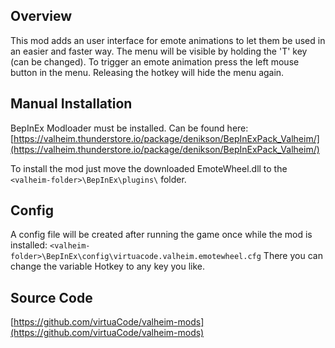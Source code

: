 ## Overview

This mod adds an user interface for emote animations to let them be used in an easier and faster way. The menu will be visible by holding the 'T' key (can be changed). To trigger an emote animation press the left mouse button in the menu. Releasing the hotkey will hide the menu again.


## Manual Installation

BepInEx Modloader must be installed. Can be found here:
[https://valheim.thunderstore.io/package/denikson/BepInExPack_Valheim/](https://valheim.thunderstore.io/package/denikson/BepInExPack_Valheim/)

To install the mod just move the downloaded EmoteWheel.dll to the `<valheim-folder>\BepInEx\plugins\` folder.


## Config

A config file will be created after running the game once while the mod is installed:
`<valheim-folder>\BepInEx\config\virtuacode.valheim.emotewheel.cfg`
There you can change the variable Hotkey to any key you like.


## Source Code

[https://github.com/virtuaCode/valheim-mods](https://github.com/virtuaCode/valheim-mods)
